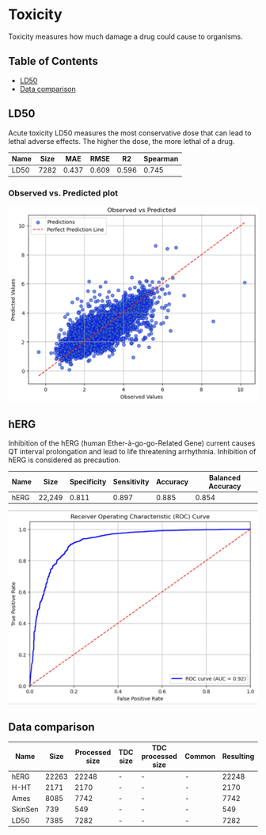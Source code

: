 # Toxicity

Toxicity measures how much damage a drug could cause to organisms.

## Table of Contents

- [LD50](#ld50)
- [Data comparison](#data-comparison)

## LD50

Acute toxicity LD50 measures the most conservative dose that can lead to lethal adverse effects. The higher the dose, the more lethal of a drug.

| Name | Size | MAE | RMSE | R2 | Spearman |
|-|-|-|-|-|-|
| LD50 | 7282 | 0.437 | 0.609 | 0.596 | 0.745 |

### Observed vs. Predicted plot

![LD50 Observed vs. Predicted plot](../../images/ld50_observed_vs_pred.png)

## hERG

Inhibition of the hERG (human Ether-à-go-go-Related Gene) current causes QT interval prolongation and lead to life threatening arrhythmia. Inhibition of hERG is considered as precaution.

| Name | Size | Specificity | Sensitivity | Accuracy | Balanced Accuracy |
|-|-|-|-|-|-|
| hERG | 22,249 | 0.811 | 0.897 | 0.885 |  0.854  |

![hERG](../../images/herg_roc.png)

## Data comparison

| Name | Size | Processed size | TDC size | TDC processed size | Common | Resulting |
|-|-|-|-|-|-|-|
| hERG | 22263 | 22248 | - | - | - | 22248 |
| H-HT | 2171 | 2170 | - | - | - | 2170 |
| Ames | 8085 | 7742 | - | - | - | 7742 |
| SkinSen | 739 | 549 | - | - | - | 549 |
| LD50 | 7385 | 7282 | - | - | - | 7282 |
